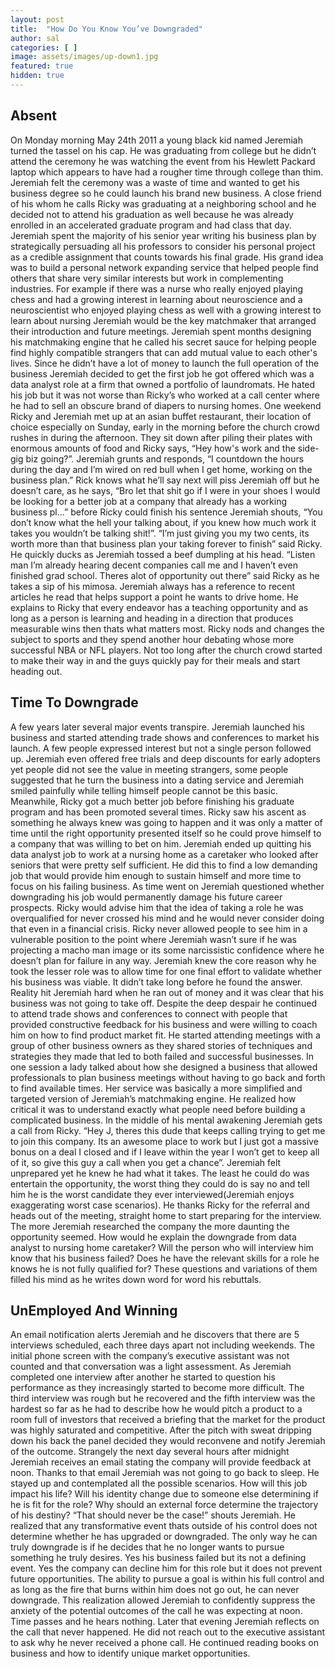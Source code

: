 ```yaml
---
layout: post
title:  "How Do You Know You’ve Downgraded"
author: sal
categories: [ ]
image: assets/images/up-down1.jpg
featured: true
hidden: true
---
```


## Absent

On Monday morning May 24th 2011 a young black kid named Jeremiah turned the tassel on his cap. He was graduating from college but he didn’t attend the ceremony he was watching the event from his Hewlett Packard laptop which appears to have had a rougher time through college than thim. Jeremiah felt the ceremony was a waste of time and wanted to get his business degree so he could launch his brand new business. A close friend of his whom he calls Ricky was graduating at a neighboring school and he decided not to attend his graduation as well because he was already enrolled in an accelerated graduate program and had class that day. Jeremiah spent the majority of his senior year writing his business plan by strategically persuading all his professors to consider his personal project as a credible assignment that counts towards his final grade. His grand idea was to build a personal network expanding service that helped people find others that share very similar interests but work in complementing industries. For example if there was a nurse who really enjoyed playing chess and had a growing interest in learning about neuroscience and a neuroscientist who enjoyed playing chess as well with a growing interest to learn about nursing Jeremiah would be the key matchmaker that arranged their introduction and future meetings. Jeremiah spent months designing his matchmaking engine that he called his secret sauce for helping people find highly compatible strangers that can add mutual value to each other's lives. Since he didn’t have a lot of money to launch the full operation of the business Jeremiah decided to get the first job he got offered which was a data analyst role at a firm that owned a portfolio of laundromats. He hated his job but it was not worse than Ricky’s who worked at a call center where he had to sell an obscure brand of diapers to nursing homes. One weekend Ricky and Jeremiah met up at an asian buffet restaurant, their location of choice especially on Sunday, early in the morning before the church crowd rushes in during the afternoon. They sit down after piling their plates with enormous amounts of food and Ricky says, “Hey how's work and the side-gig biz going?”. Jeremiah grunts and responds, “I countdown the hours during the day and I’m wired on red bull when I get home, working on the business plan.” Rick knows what he’ll say next will piss Jeremiah off but he doesn’t care, as he says, “Bro let that shit go if I were in your shoes I would be looking for a better job at a company that already has a working business pl...” before Ricky could finish his sentence Jeremiah shouts, “You don’t know what the hell your talking about, if you knew how much work it takes you wouldn’t be talking shit!”. “I’m just giving you my two cents, its worth more than that business plan your taking forever to finish” said Ricky. He quickly ducks as Jeremiah tossed a beef dumpling at his head. “Listen man I’m already hearing decent companies call me and I haven’t even finished grad school. Theres alot of opportunity out there” said Ricky as he takes a sip of his mimosa. Jeremiah always has a reference to recent articles he read that helps support a point he wants to drive home. He explains to Ricky that every endeavor has a teaching opportunity and as long as a person is learning and heading in a direction that produces measurable wins then thats what matters most. Ricky nods and changes the subject to sports and they spend another hour debating whose more successful NBA or NFL players. Not too long after the church crowd started to make their way in and the guys quickly pay for their meals and start heading out. 

## Time To Downgrade

A few years later several major events transpire. Jeremiah launched his business and started attending trade shows and conferences to market his launch. A few people expressed interest but not a single person followed up. Jeremiah even offered free trials and deep discounts for early adopters yet people did not see the value in meeting strangers, some people suggested that he turn the business into a dating service and Jeremiah smiled painfully while telling himself people cannot be this basic. Meanwhile, Ricky got a much better job before finishing his graduate program and has been promoted several times. Ricky saw his ascent as something he always knew was going to happen and it was only a matter of time until the right opportunity presented itself so he could prove himself to a company that was willing to bet on him. Jeremiah ended up quitting his data analyst job to work at a nursing home as a caretaker who looked after seniors that were pretty self sufficient. He did this to find a low demanding job that would provide him enough to sustain himself and more time to focus on his failing business. As time went on Jeremiah questioned whether downgrading his job would permanently damage his future career prospects. Ricky would advise him that the idea of taking a role he was overqualified for never crossed his mind and he would never consider doing that even in a financial crisis. Ricky never allowed people to see him in a vulnerable position to the point where Jeremiah wasn’t sure if he was projecting a macho man image or its some narcissistic confidence where he doesn’t plan for failure in any way. Jeremiah knew the core reason why he took the lesser role was to allow time for one final effort to validate whether his business was viable. It didn’t take long before he found the answer. Reality hit Jeremiah hard when he ran out of money and it was clear that his business was not going to take off. Despite the deep despair he continued to attend trade shows and conferences to connect with people that provided constructive feedback for his business and were willing to coach him on how to find product market fit. He started attending meetings with a group of other business owners as they shared stories of techniques and strategies they made that led to both failed and successful businesses. In one session a lady talked about how she designed a business that allowed professionals to plan business meetings without having to go back and forth to find available times. Her service was basically a more simplified and targeted version of Jeremiah’s matchmaking engine. He realized how critical it was to understand exactly what people need before building a complicated business. In the middle of his mental awakening Jeremiah gets a call from Ricky. “Hey J, theres this dude that keeps calling trying to get me to join this company. Its an awesome place to work but I just got a massive bonus on a deal I closed and if I leave within the year I won’t get to keep all of it, so give this guy a call when you get a chance”. Jeremiah felt unprepared yet he knew he had what it takes. The least he could do was entertain the opportunity, the worst thing they could do is say no and tell him he is the worst candidate they ever interviewed(Jeremiah enjoys exaggerating worst case scenarios). He thanks Ricky for the referral and heads out of the meeting, straight home to start preparing for the interview. The more Jeremiah researched the company the more daunting the opportunity seemed. How would he explain the downgrade from data analyst to nursing home caretaker? Will the person who will interview him know that his business failed? Does he have the relevant skills for a role he knows he is not fully qualified for? These questions and variations of them filled his mind as he writes down word for word his rebuttals. 

## UnEmployed And Winning

An email notification alerts Jeremiah and he discovers that there are 5 interviews scheduled, each three days apart not including weekends. The initial phone screen with the company’s executive assistant was not counted and that conversation was a light assessment. As Jeremiah completed one interview after another he started to question his performance as they increasingly started to become more difficult. The third interview was rough but he recovered and the fifth interview was the hardest so far as he had to describe how he would pitch a product to a room full of investors that received a briefing that the market for the product was highly saturated and competitive. After the pitch with sweat dripping down his back the panel decided they would reconvene and notify Jeremiah of the outcome. Strangely the next day several hours after midnight Jeremiah receives an email stating the company will provide feedback at noon. Thanks to that email Jeremiah was not going to go back to sleep. He stayed up and contemplated all the possible scenarios. How will this job impact his life? Will his identity change due to someone else determining if he is fit for the role? Why should an external force determine the trajectory of his destiny? “That should never be the case!” shouts Jeremiah. He realized that any transformative event thats outside of his control does not determine whether he has upgraded or downgraded. The only way he can truly downgrade is if he decides that he no longer wants to pursue something he truly desires. Yes his business failed but its not a defining event. Yes the company can decline him for this role but it does not prevent future opportunities. The ability to pursue a goal is within his full control and as long as the fire that burns within him does not go out, he can never downgrade. This realization allowed Jeremiah to confidently suppress the anxiety of the potential outcomes of the call he was expecting at noon. Time passes and he hears nothing. Later that evening Jeremiah reflects on the call that never happened. He did not reach out to the executive assistant to ask why he never received a phone call. He continued reading books on business and how to identify unique market opportunities.
